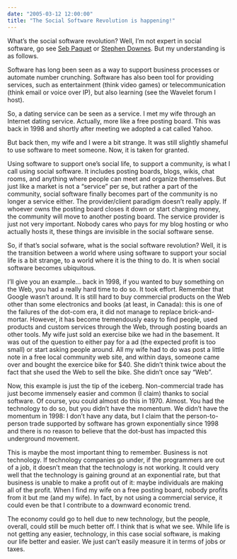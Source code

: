 ```yaml
---
date: "2005-03-12 12:00:00"
title: "The Social Software Revolution is happening!"
---
```




What&rsquo;s the social software revolution? Well, I&rsquo;m not expert in social software, go see [Seb Paquet](http://radio-weblogs.com/0110772/) or [Stephen Downes](http://www.downes.ca). But my understanding is as follows.

Software has long been seen as a way to support business processes or automate number crunching. Software has also been tool for providing services, such as entertainment (think video games) or telecommunication (think email or voice over IP), but also learning (see the Wavelet forum I host).

So, a dating service can be seen as a service. I met my wife through an Internet dating service. Actually, more like a free posting board. This was back in 1998 and shortly after meeting we adopted a cat called Yahoo.

But back then, my wife and I were a bit strange. It was still slightly shameful to use software to meet someone. Now, it is taken for granted.

Using software to support one&rsquo;s social life, to support a community, is what I call using social software. It includes posting boards, blogs, wikis, chat rooms, and anything where people can meet and organize themselves. But just like a market is not a &ldquo;service&rdquo; per se, but rather a part of the community, social software finally becomes part of the community is no longer a service either. The provider/client paradigm doesn&rsquo;t really apply. If whoever owns the posting board closes it down or start charging money, the community will move to another posting board. The service provider is just not very important. Nobody cares who pays for my blog hosting or who actually hosts it, these things are invisible in the social software sense.

So, if that&rsquo;s social sofware, what is the social software revolution? Well, it is the transition between a world where using software to support your social life is a bit strange, to a world where it is the thing to do. It is when social software becomes ubiquitous.

I&rsquo;ll give you an example&hellip; back in 1998, if you wanted to buy something on the Web, you had a really hard time to do so. It took effort. Remember that Google wasn&rsquo;t around. It is still hard to buy commercial products on the Web other than some electronics and books (at least, in Canada): this is one of the failures of the dot-com era, it did not manage to replace brick-and-mortar. However, it has become tremendously easy to find people, used products and custom services through the Web, through posting boards an other tools. My wife just sold an exercise bike we had in the basement. It was out of the question to either pay for a ad (the expected profit is too small) or start asking people around. All my wife had to do was post a little note in a free local community web site, and within days, someone came over and bought the exercice bike for $40. She didn&rsquo;t think twice about the fact that she used the Web to sell the bike. She didn&rsquo;t once say &ldquo;Web&rdquo;.

Now, this example is just the tip of the iceberg. Non-commercial trade has just become immensely easier and common (I claim) thanks to social software. Of course, you could almost do this in 1970. Almost. You had the technology to do so, but you didn&rsquo;t have the momentum. We didn&rsquo;t have the momentum in 1998: I don&rsquo;t have any data, but I claim that the person-to-person trade supported by software has grown exponentially since 1998 and there is no reason to believe that the dot-bust has impacted this underground movement.

This is maybe the most important thing to remember. Business is not technology. If technology companies go under, if the programmers are out of a job, it doesn&rsquo;t mean that the technology is not working. It could very well that the technology is gaining ground at an exponential rate, but that business is unable to make a profit out of it: maybe individuals are making all of the profit. When I find my wife on a free posting board, nobody profits from it but me (and my wife). In fact, by not using a commercial service, it could even be that I contribute to a downward economic trend.

The economy could go to hell due to new technology, but the people, overall, could still be much better off. I think that is what we see. While life is not getting any easier, technology, in this case social software, is making our life better and easier. We just can&rsquo;t easily measure it in terms of jobs or taxes.

